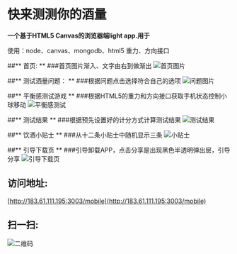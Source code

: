 快来测测你的酒量
=============

**一个基于HTML5 Canvas的浏览器端light app.用于**

使用：node、canvas、mongodb、html5 重力、方向接口

##** 首页: **
###首页图片渐入、文字由右到做渐出
![首页图片](http://183.61.111.195:3003/static/markdown/%E9%A6%96%E9%A1%B51.png)

##** 测试酒量问题： **
###根据问题点击选择符合自己的选项
![问题图片](http://183.61.111.195:3003/static/markdown/%E9%97%AE%E9%A2%981.png)

##** 平衡感测试游戏 **
###根据HTML5的重力和方向接口获取手机状态控制小球移动
![平衡感测试](http://183.61.111.195:3003/static/markdown/%E5%B9%B3%E8%A1%A1%E6%B5%8B%E8%AF%95.png)

##** 测试结果 **
###根据预先设置好的计分方式计算测试结果
![测试结果](http://183.61.111.195:3003/static/markdown/%E6%B5%8B%E8%AF%95%E7%BB%93%E6%9E%9C.png)

##** 饮酒小贴士 **
###从十二条小贴士中随机显示三条
![小贴士](http://183.61.111.195:3003/static/markdown/%E5%B0%8F%E8%B4%B4%E5%A3%AB.png)

##** 引导下载页 **
###引导卸载APP，点击分享是出现黑色半透明弹出层，引导分享
![引导下载页](http://183.61.111.195:3003/static/markdown/%E5%BC%95%E5%AF%BC%E4%B8%8B%E8%BD%BD5.26.png)

访问地址: 
--------

[http://183.61.111.195:3003/mobile](http://183.61.111.195:3003/mobile)


扫一扫:   
------
	
![二维码](http://183.61.111.195:3003/static/img/barcode.png)

